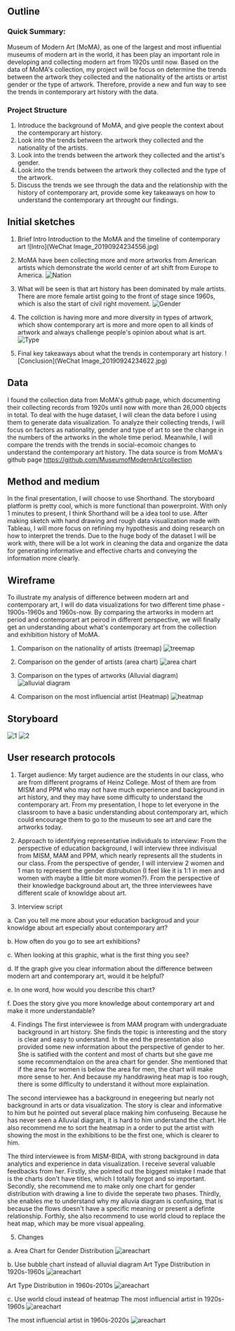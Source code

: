 ## Outline
### Quick Summary:
Museum of Modern Art (MoMA), as one of the largest and most influential museums of modern art in the world, it has been play an important role in developing and collecting modern art from 1920s until now. Based on the data of MoMA's collection, my project will be focus on determine the trends between the artwork they collected and the nationality of the artists or artist gender or the type of artwork. Therefore, provide a new and fun way to see the trends in contemporary art history with the data.

### Project Structure
1. Introduce the background of MoMA, and give people the context about the contemporary art history.
2. Look into the trends between the artwork they collected and the nationality of the artists.
3. Look into the trends between the artwork they collected and the artist's gender.
4. Look into the trends between the artwork they collected and the type of the artwork. 
5. Discuss the trends we see through the data and the relationship with the history of contemporary art, provide some key takeaways on how to understand the contemporary art throught our findings.



## Initial sketches
1. Brief Intro
Introduction to the MoMA and the timeline of contemporary art
![Intro](WeChat Image_20190924234556.jpg)

2.  MoMA have been collecting more and more artworks from American artists which demonstrate the world center of art shift from Europe to America.
![Nation](/Nation.PNG)


3.  What will be seen is that art history has been dominated by male artists. There are more female artist going to the front of stage since 1960s, which is also the start of civil right movement.
![Gender](Gender.PNG)


4.  The collction is having more and more diversity in types of artwork, which show contemporary art is more and more open to all kinds of artwork and always challenge people's opinion about what is art. 
![Type](Type.PNG)


5. Final key takeaways about what the trends in contemporary art history.
![Conclusion](WeChat Image_20190924234622.jpg)



## Data 
I found the collection data from MoMA's github page, which documenting their collecting records from 1920s until now with more than 26,000 objects in total. To deal with the huge dataset, I will clean the data before I using them to generate data visualization. To analyze their collecting trends, I will focus on factors as nationality, gender and type of art to see the change in the numbers of the artworks in the whole time period. Meanwhile, I will compare the trends with the trends in social-ecomoic changes to understand the contemporary art history.
The data source is from MoMA's github page https://github.com/MuseumofModernArt/collection


##  Method and medium
In the final presentation, I will choose to use Shorthand. The storyboard platform is pretty cool, which is more functional than powerproint. With only 1 minutes to present, I think Shorthand will be a idea tool to use. 
After making sketch with hand drawing and rough data visualization made with Tableau, I will more focus on refining my hypothesis and doing research on how to interpret the trends. Due to the huge body of the dataset I will be work with, there will be a lot work in cleaning the data and organize the data for generating informative and effective charts and conveying the information more clearly.


## Wireframe
To illustrate my analysis of difference between modern art and contemporary art, I will do data visualizations for two different time phase - 1900s-1960s and 1960s-now. By comparing the artworks in modern art period and contemporart art peirod in different perspective, we will finally get an understanding about what's contemporary art from the collection and exhibition history of MoMA.
1. Comparison on the nationality of artists (treemap)
![treemap](微信图片_20191003121554.jpg)


2. Comparison on the gender of artists (area chart)
![area chart](微信图片_20191003121632.jpg)


3. Comparison on the types of artworks (Alluvial diagram)
![alluvial diagram](微信图片_20191003121748.jpg)


4. Comparison on the most influencial artist (Heatmap)
![heatmap](微信图片_20191003122636.jpg)



##  Storyboard
![1](微信图片_20191003125314.jpg)
![2](微信图片_20191003125332.jpg)


## User research protocols
1. Target audience: My target audience are the students in our class, who are from different programs of Heinz College. Most of them are from MISM and PPM who may not have much experience and background in art history, and they may have some difficulty to understand the contemporary art. From my presentation, I hope to let everyone in the classroom to have a basic understanding about contemporary art, which could encourage them to go to the museum to see art and care the artworks today.


2. Approach to identifying representative individuals to interview: From the perspective of education background, I will interview three indivisual from MISM, MAM and PPM, which nearly represents all the students in our class. From the perspective of gender, I will interview 2 women and 1 man to represent the gender distrubution (I feel like it is 1:1 in men and women with maybe a little bit more women?). From the perspective of their knowledge background about art, the three interviewees have different scale of knowldge about art.


3. Interview script

a. Can you tell me more about your education backgroud and your knowldge about art especially about contemporary art?

b. How often do you go to see art exhibitions?

c. When looking at this graphic, what is the first thing you see?

d. If the graph give you clear information about the difference between modern art and contemporary art, would it be helpful?

e. In one word, how would you describe this chart?

f. Does the story give you more knowledge about contemporary art and make it more understandable?




4. Findings
The first interviewee is from MAM program with undergraduate background in art history. She finds the topic is interesting and the story is clear and easy to understand. In the end the presentation also provided some new information about the perspective of gender to her. She is satified with the content and most of charts but she gave me some recommendtaion on the area chart for gender. She mentioned that if the area for women is below the area for men, the chart will make more sense to her. And because my handdrawing heat map is too rough, there is some difficulty to understand it without more explaination.

The second interviewee has a background in enegeering but nearly not background in arts or data visualization. The story is clear and informative to him but he pointed out several place making him confuseing. Because he has never seen a Alluvial diagram, it is hard to him understand the chart. He also recommend me to sort the heatmap in a order to put the artist with showing the most in the exhibitions to be the first one, which is clearer to him.

The third interviewee is from MISM-BIDA, with strong background in data analytics and experience in data visualization. I receive several valuable feedbacks from her. Firstly, she pointed out the biggest mistake I made that is the charts don't have titles, which I totally forgot and so important. Secondly, she recommend me to make only one chart for gender distribution with drawing a line to divide the seperate two phases. Thirdly, she enables me to understand why my alluvia diagram is confusing, that is because the flows doesn't have a specific meaning or present a definte relationship. Forthly, she also recommend to use world cloud to replace the heat map, which may be more visual appealing.


5. Changes

a. Area Chart for Gender Distribution
![areachart](微信图片_20191003150611.jpg)

b. Use bubble chart instead of alluvial diagram
Art Type Distribution in 1920s-1960s
![areachart](type1.PNG)

Art Type Distribution in 1960s-2010s
![areachart](Type2.PNG)

c. Use world cloud instead of heatmap
The most influencial artist in 1920s-1960s
![areachart](worldcloud1.PNG)

The most influencial artist in 1960s-2020s
![areachart](Worldcloud2.PNG)

